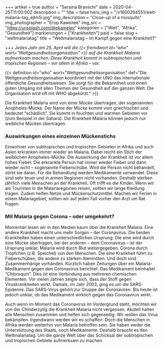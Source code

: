 +++
artikel = true
author = "Seraina Branschi"
date = 2020-04-25T11:00:00Z
description = ""
fdw = false
hero_img = "/v1600264551/welt-malaria-tag_ejtm5i.jpg"
img_description = "Close-up of a mosquito"
img_photographer = "Егор Камелев"
img_src = "https://unsplash.com/@ekamelev"
kategorien = ["Welt", "Afrika", "Gesundheit"]
markierungen = ["Krankheiten"]
paid = false
slug = "weltmalariatag"
title = "Weltmalariatag – Im Kampf gegen eine Krankheit?"

+++
_Jedes Jahr am 25. April will die {{< fremdwort id="who" wort="Weltgesundheitsorganisation" >}} auf die Krankheit Malaria aufmerksam machen. Diese Krankheit kommt in subtropischen und tropischen Regionen – vor allem in Afrika – vor._

{{< definition id="who" wort="Weltgesundheitsorganisation" def="Die Weltgesundheitsorganisation koordiniert mit der UNO das internationale öffentliche Gesundheitswesen. Sie sorgt für die Bekanntheit und einen guten Umgang mit allen Themen der Gesundheit auf der ganzen Welt. Die Organisation wird oft mit WHO abgekürzt." >}}

Die Krankheit Malaria wird von einer Mücke übertragen, der sogenannten Anopheles-Mücke. Der Name der Mücke kommt vom griechischen und bedeutet “schädlich”. Sie kommt in feuchten und warmen Gebieten vor (zum Beispiel in der Sahara). Die Krankheit Malaria können jedoch nur weibliche Mücken übertragen.

### Auswirkungen eines einzelnen Mückenstichs

Einwohner von subtropischen und tropischen Gebieten in Afrika und auch Asien erkranken immer wieder an Malaria. Dabei reicht ein Stich der weiblichen Anopheles-Mücke. Die Auswirkung der Krankheit ist vor allem hohes Fieber. Die erkrankte Person hat immer wieder Fieber und dann wieder nicht – sogenannte Fieberschübe. Wird die Person nicht behandelt, stirbt sie daran. Für die Behandlung werden Medikamente verwendet. Diese sind sehr teuer und in armen Regionen nicht vorhanden. Deshalb sterben jährlich viele Menschen an der Krankheit. Oft trifft es die Kinder. Wenn wir als Touristen in die Malariaregionen reisen, sollten wir lange Kleidung tragen. Zudem helfen Netze und Mückenschutzmittel. Machen wir Ferien in einem Malariagebiet, sollten wir auf jeden Fall vorher den Arzt um Rat fragen.

### Mit Malaria gegen Corona – oder umgekehrt?

Momentan lesen wir in den Medien kaum über die Krankheit Malaria. Eine andere Krankheit macht uns mehr Sorgen – der Coronavirus. Die beiden Krankheiten haben einen unterschiedlichen Ursprung: Die eine wird durch eine Mücke übertragen, bei der anderen – dem Coronavirus – ist der Ursprung unklar. Malaria wird durch Blut weitergegeben, Corona durch Tröpfchen (z.B. Speichel) von den Menschen. Die eine Krankheit führt zu Fieberschüben, die andere zu starken Atemnöten. Und doch sind Zusammenhänge vorhanden. Kürzlich haben Zeitungen über ein Malaria-Medikament gegen den Coronavirus berichtet. Das Medikament beinhaltet “Chloroquin”. Dies ist eine Verbindung aus mehreren chemischen Elementen. Vor vielen Jahren zeigte sich, dass der Stoff gegen Viruskrankheiten wirkt. Damals, im Jahr 2003, ging es um die SARS-Epidemie. Das SARS-Virus gehört zur Gruppe der Coronaviren. Bis heute ist jedoch unklar, ob das Medikament wirklich gegen das Coronavirus wirkt.

Auch wenn im Moment das Coronavirus im Vordergrund steht, möchten wir von der Chinderzytig die Krankheit Malaria nicht vergessen. Akutell halten alle Menschen zusammen und helfen sich gegenseitig. Wir wollen das Virus bekämpfen. Irgendwann werden wir es schaffen. Doch die Menschen in Afrika werden weiterhin von Malaria betroffen sein. Sie haben weder die Unterstützung des Staats, noch Medikamente. Deshalb braucht es den Weltmalariatag. Um die ganze Welt über das Schicksal der subtropischen und tropischen Gebiete aufmerksam zu machen.
